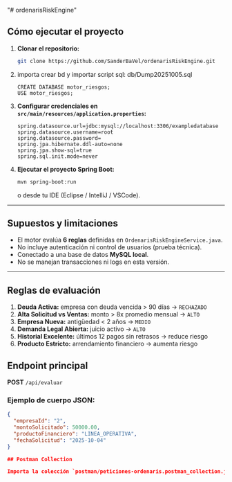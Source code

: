 "# ordenarisRiskEngine" 
## Cómo ejecutar el proyecto

1. **Clonar el repositorio:**
   ```bash
   git clone https://github.com/SanderBaVel/ordenarisRiskEngine.git
   ```

2. importa crear bd y importar script sql: db/Dump20251005.sql
   ```
   CREATE DATABASE motor_riesgos;
   USE motor_riesgos;

   ```

3. **Configurar credenciales en `src/main/resources/application.properties`:**
   ```properties
   spring.datasource.url=jdbc:mysql://localhost:3306/exampledatabase
   spring.datasource.username=root
   spring.datasource.password=
   spring.jpa.hibernate.ddl-auto=none
   spring.jpa.show-sql=true
   spring.sql.init.mode=never
   ```

4. **Ejecutar el proyecto Spring Boot:**
   ```bash
   mvn spring-boot:run
   ```
   o desde tu IDE (Eclipse / IntelliJ / VSCode).

---

## Supuestos y limitaciones

- El motor evalúa **6 reglas** definidas en `OrdenarisRiskEngineService.java`.
- No incluye autenticación ni control de usuarios (prueba técnica).
- Conectado a una base de datos **MySQL local**.
- No se manejan transacciones ni logs en esta versión.

---

## Reglas de evaluación

1. **Deuda Activa:** empresa con deuda vencida > 90 días → `RECHAZADO`
2. **Alta Solicitud vs Ventas:** monto > 8x promedio mensual → `ALTO`
3. **Empresa Nueva:** antigüedad < 2 años → `MEDIO`
4. **Demanda Legal Abierta:** juicio activo → `ALTO`
5. **Historial Excelente:** últimos 12 pagos sin retrasos → reduce riesgo
6. **Producto Estricto:** arrendamiento financiero → aumenta riesgo

## Endpoint principal

**POST** `/api/evaluar`

### Ejemplo de cuerpo JSON:
```json
{
  "empresaId": "2",
  "montoSolicitado": 50000.00,
  "productoFinanciero": "LINEA_OPERATIVA",
  "fechaSolicitud": "2025-10-04"
}

## Postman Collection

Importa la colección `postman/peticiones-ordenaris.postman_collection.json` para probar los distintos escenarios de evaluación.